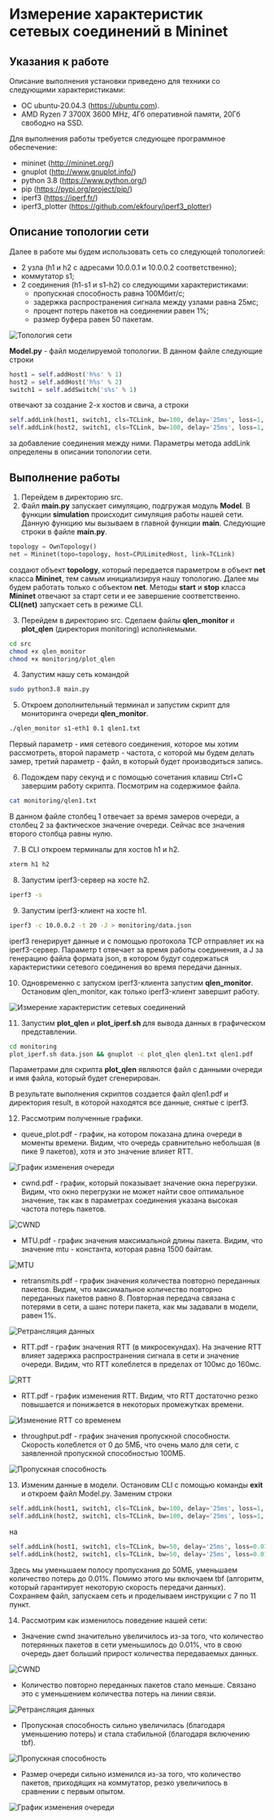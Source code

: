 # Измерение характеристик сетевых соединений в Mininet

## Указания к работе

Описание выполнения установки приведено для техники со следующими характеристиками:

- ОС ubuntu-20.04.3 (https://ubuntu.com).
- AMD Ryzen 7 3700X 3600 MHz, 4Гб оперативной памяти, 20Гб свободно на SSD.

Для выполнения работы требуется следующее программное обеспечение:

- mininet (http://mininet.org/)
- gnuplot (http://www.gnuplot.info/)
- python 3.8 (https://www.python.org/)
- pip (https://pypi.org/project/pip/)
- iperf3 (https://iperf.fr/)
- iperf3_plotter (https://github.com/ekfoury/iperf3_plotter)


## Описание топологии сети

Далее в работе мы будем использовать сеть со следующей топологией:

- 2 узла (h1 и h2 с адресами 10.0.0.1 и 10.0.0.2 соответственно);
- коммутатор s1;
- 2 соединения (h1-s1 и s1-h2) со следующими характеристиками:
    - пропускная способность равна 100Мбит/с;
    - задержка распространения сигнала между узлами равна 25мс;
    - процент потерь пакетов на соединении равен 1%;
    - размер буфера равен 50 пакетам.

![Топология сети](screens/topo.png)

**Model.py** - файл моделируемой топологии. В данном файле следующие строки

```python
host1 = self.addHost('h%s' % 1)
host2 = self.addHost('h%s' % 2)
switch1 = self.addSwitch('s%s' % 1)
```

отвечают за создание 2-х хостов и свича, а строки

```python
self.addLink(host1, switch1, cls=TCLink, bw=100, delay='25ms', loss=1, max_queue_size=50)
self.addLink(host2, switch1, cls=TCLink, bw=100, delay='25ms', loss=1, max_queue_size=50)
```

за добавление соединения между ними. Параметры метода addLink определены в описании топологии сети.

## Выполнение работы

1. Перейдем в директорию src.
2. Файл **main.py** запускает симуляцию, подгружая модуль **Model**. В функции **simulation** происходит симуляция работы нашей сети. Данную функцию мы вызываем в главной функции **main**. Следующие строки в файле **main.py**.

```python
topology = OwnTopology()
net = Mininet(topo=topology, host=CPULimitedHost, link=TCLink)
```

создают объект **topology**, который передается параметром в объект **net** класса **Mininet**, тем самым инициализируя нашу топологию. Далее мы будем работать только с объектом **net**. Методы **start** и **stop** класса **Mininet** отвечают за старт сети и ее завершение соответственно. **CLI(net)** запускает сеть в режиме CLI.


3. Перейдем в директорию src. Сделаем файлы **qlen_monitor** и **plot_qlen** (директория monitoring) исполняемыми.

```bash
cd src
chmod +x qlen_monitor
chmod +x monitoring/plot_qlen
```

4. Запустим нашу сеть командой

```bash
sudo python3.8 main.py
```

5. Откроем дополнительный терминал и запустим скрипт для мониторинга очереди **qlen_monitor**.

```bash
./qlen_monitor s1-eth1 0.1 qlen1.txt
```

Первый параметр - имя сетевого соединения, которое мы хотим рассмотреть, второй параметр - частота, с которой мы будем делать замер, третий параметр - файл, в который будет производиться запись.

6. Подождем пару секунд и с помощью сочетания клавиш Ctrl+C завершим работу скрипта. Посмотрим на содержимое файла.

```bash
cat monitoring/qlen1.txt
```

В данном файле столбец 1 отвечает за время замеров очереди, а столбец 2 за фактическое значение очереди. Сейчас все значения второго столбца равны нулю.

7. В CLI откроем терминалы для хостов h1 и h2. 

```bash
xterm h1 h2
```

8. Запустим iperf3-сервер на хосте h2.

```bash
iperf3 -s
```

9. Запустим iperf3-клиент на хосте h1.

```bash
iperf3 -c 10.0.0.2 -t 20 -J > monitoring/data.json
```

iperf3 генерирует данные и с помощью протокола TCP отправляет их на iperf3-сервер. Параметр t отвечает за время работы соединения, а J за генерацию файла формата json, в котором будут содержаться характеристики сетевого соединения во время передачи данных.

10. Одновременно с запуском iperf3-клиента запустим **qlen_monitor**. Остановим qlen_monitor, как только iperf3-клиент завершит работу.

![Измерение характеристик сетевых соединений](screens/sim.png)

11. Запустим **plot_qlen** и **plot_iperf.sh** для вывода данных в графическом представлении.

```bash
cd monitoring
plot_iperf.sh data.json && gnuplot -c plot_qlen qlen1.txt qlen1.pdf
```

Параметрами для скрипта **plot_qlen** являются файл с данными очереди и имя файла, который будет сгенерирован.

В результате выполнения скриптов создается файл qlen1.pdf и директория result, в которой находятся все данные, снятые с iperf3.


12. Рассмотрим полученные графики. 

- queue_plot.pdf - график, на котором показана длина очереди в моменты времени. Видим, что очередь сравнительно небольшая (в пике 9 пакетов), хотя и это значение влияет RTT. 

![График изменения очереди](screens/queue_plot.png)

- cwnd.pdf - график, который показывает значение окна перегрузки. Видим, что окно перегрузки не может найти свое оптимальное значение, так как в параметрах соединения указана высокая частота потерь пакетов. 

![CWND](screens/cwnd.png)

- MTU.pdf - график значения максимальной длины пакета. Видим, что значение mtu - константа, которая равна 1500 байтам.

![MTU](screens/mtu.png)

- retransmits.pdf - график значения количества повторно переданных пакетов. Видим, что максимальное количество повторно переданных пакетов равно 8. Повторная передача связана с потерями в сети, а шанс потери пакета, как мы задавали в модели, равен 1%.

![Ретрансляция данных](screens/retransmits.png)

- RTT.pdf - график значения RTT (в микросекундах). На значение RTT влияет задержка распространения сигнала в сети и значение очереди. Видим, что RTT колеблется в пределах от 100мс до 160мс.

![RTT](screens/rtt.png)

- RTT.pdf - график изменения RTT. Видим, что RTT достаточно резко повышается и понижается в некоторых промежутках времени.

![Изменение RTT со временем](screens/rtt_var.png)

- throughput.pdf - график значения пропускной способности. Скорость колеблется от 0 до 5МБ, что очень мало для сети, с заявленной пропускной способностью 100МБ.

![Пропускная способность](screens/throughput.png)

13. Изменим данные в модели. Остановим CLI с помощью команды **exit** и откроем файл Model.py. Заменим строки 

```python
self.addLink(host1, switch1, cls=TCLink, bw=100, delay='25ms', loss=1, max_queue_size=50)
self.addLink(host2, switch1, cls=TCLink, bw=100, delay='25ms', loss=1, max_queue_size=50)
```
на 

```python
self.addLink(host1, switch1, cls=TCLink, bw=50, delay='25ms', loss=0.01, max_queue_size=50, use_tbf=True)
self.addLink(host2, switch1, cls=TCLink, bw=50, delay='25ms', loss=0.01, max_queue_size=50, use_tbf=True)
```

Здесь мы уменьшаем полосу пропускания до 50МБ, уменьшаем количество потерь до 0.01%. Помимо этого мы включаем tbf (алгоритм, который гарантирует некоторую скорость передачи данных). Сохраняем файл, запускаем сеть и проделываем инструкции с 7 по 11 пункт. 

14. Рассмотрим как изменилось поведение нашей сети:

- Значение cwnd значительно увеличилось из-за того, что количество потерянных пакетов в сети уменьшилось до 0.01%, что в свою очередь дает больший прирост количества передаваемых данных. 

![CWND](screens/2cwnd.png)

- Количество повторно переданных пакетов стало меньше. Связано это с уменьшением количества потерь на линии связи.

![Ретрансляция данных](screens/2retransmits.png)

- Пропускная способность сильно увеличилась (благодаря уменьшению потерь) и стала стабильной (благодаря включению tbf).

![Пропускная способность](screens/2throughput.png)

- Размер очереди сильно изменился из-за того, что количество пакетов, приходящих на коммутатор, резко увеличилось в сравнении с первым опытом. 

![График изменения очереди](screens/2queue_plot.png)